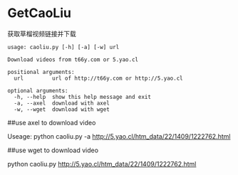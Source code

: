 GetCaoLiu
=========

获取草榴视频链接并下载
```
usage: caoliu.py [-h] [-a] [-w] url

Download videos from t66y.com or 5.yao.cl

positional arguments:
  url         url of http://t66y.com or http://5.yao.cl

optional arguments:
  -h, --help  show this help message and exit
  -a, --axel  download with axel
  -w, --wget  download with wget
```
##use axel to download video

Useage: python caoliu.py -a http://5.yao.cl/htm_data/22/1409/1222762.html 

##use wget to download video

python caoliu.py http://5.yao.cl/htm_data/22/1409/1222762.html       



